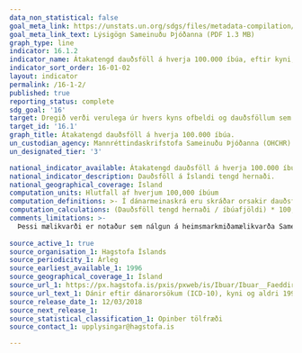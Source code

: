 ```yaml
---
data_non_statistical: false
goal_meta_link: https://unstats.un.org/sdgs/files/metadata-compilation/Metadata-Goal-16.pdf
goal_meta_link_text: Lýsigögn Sameinuðu Þjóðanna (PDF 1.3 MB)
graph_type: line
indicator: 16.1.2
indicator_name: Átakatengd dauðsföll á hverja 100.000 íbúa, eftir kyni, aldri og orsök.
indicator_sort_order: 16-01-02
layout: indicator
permalink: /16-1-2/
published: true
reporting_status: complete
sdg_goal: '16'
target: Dregið verði verulega úr hvers kyns ofbeldi og dauðsföllum sem rekja má til þess.
target_id: '16.1'
graph_title: Átakatengd dauðsföll á hverja 100.000 íbúa.
un_custodian_agency: Mannréttindaskrifstofa Sameinuðu Þjóðanna (OHCHR)
un_designated_tier: '3'

national_indicator_available: Átakatengd dauðsföll á hverja 100.000 íbúa
national_indicator_description: Dauðsföll á Íslandi tengd hernaði.
national_geographical_coverage: Ísland
computation_units: Hlutfall af hverjum 100,000 íbúum
computation_definitions: >- Í dánarmeinaskrá eru skráðar orsakir dauðsfalla á Íslandi og fylgir skráin ICD 10 staðlinum. Samkvæmt ICD 10 staðlinum eru dauðsföll vegna hernaðaraðgerða skráð með ICD 10 kóðanum Y35. Síðan 1996 hefur ekkert dauðsfall verið skráð með ICD 10 kóða Y35.
computation_calculations: (Dauðsföll tengd hernaði / íbúafjöldi) * 100,000
comments_limitations: >-
  Þessi mælikvarði er notaður sem nálgun á heimsmarkmiðamælikvarða Sameinuðu Þjóðanna. Þar sem því má við komast er unnið að því að finna eða þróa íslensk gögn til að uppfylla forskrift Sameinuðu Þjóðanna. Þessi mælikvarði var fundinn í samstarfi við sérfræðinga á þessu sviði.
  
source_active_1: true
source_organisation_1: Hagstofa Íslands
source_periodicity_1: Árleg
source_earliest_available_1: 1996
source_geographical_coverage_1: Ísland 
source_url_1: https://px.hagstofa.is/pxis/pxweb/is/Ibuar/Ibuar__Faeddirdanir__danir__danarmein/MAN05302.px
source_url_text_1: Dánir eftir dánarorsökum (ICD-10), kyni og aldri 1996-2017
source_release_date_1: 12/03/2018
source_next_release_1: 
source_statistical_classification_1: Opinber tölfræði
source_contact_1: upplysingar@hagstofa.is

---
```

